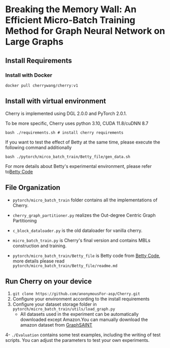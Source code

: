 # Breaking the Memory Wall: An Efficient Micro-Batch Training Method for Graph Neural Network on Large Graphs

## Install Requirements

### Install with Docker

```shell
docker pull cherrywang/cherry:v1
```

## Install with virtual environment

Cherry is implemented using DGL 2.0.0 and PyTorch 2.0.1.

To be more specific, Cherry uses python 3.10, CUDA 11.8/cuDNN 8.7

```shell
bash ./requirements.sh # install cherry requirements
```

If you want to test the effect of Betty at the same time, please execute the following command additionally

```shell
bash ./pytorch/mirco_batch_train/Betty_file/gen_data.sh
```

For more details about Betty's experimental environment, please refer to[Betty Code](https://zenodo.org/records/7439846)

## File Organization

-  `pytorch/micro_batch_train` folder contains all the implementations of Cherry.

-  `cherry_graph_partitioner.py` realizes the Out-degree Centric Graph Partitioning

- `c_block_dataloader.py` is the old dataloader for vanilla cherry.

- `micro_batch_train.py` is Cherry's final version and contains MBLs construction and training.

- `pytorch/micro_batch_train/Betty_file` is Betty code from [Betty Code](https://zenodo.org/records/7439846), more details please read `pytorch/micro_batch_train/Betty_file/readme.md`

## Run Cherry on your device

1. `git clone https://github.com/anonymousFor-asp/Cherry.git`
2. Configure your environment according to the install requirements
3. Configure your dataset storage folder in `pytorch/micro_batch_train/utils/load_graph.py`
   - All datasets used in the experiment can be automatically downloaded except Amazon.You can manually download the amazon dataset from [GraphSAINT](https://github.com/GraphSAINT/GraphSAINT)

4- `./Evaluation` contains some test examples, including the writing of test scripts. You can adjust the parameters to test your own experiments.